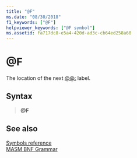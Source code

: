 ```yaml
---
title: "@F"
ms.date: "08/30/2018"
f1_keywords: ["@F"]
helpviewer_keywords: ["@F symbol"]
ms.assetid: fa717dc8-e5a4-420d-ad3c-cb64ed258a60
---
```

# \@F

The location of the next [\@\@:](../../assembler/masm/at-at.md) label.

## Syntax

> **\@F**

## See also

[Symbols reference](symbols-reference.md)<br/>
[MASM BNF Grammar](masm-bnf-grammar.md)

